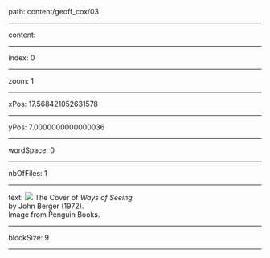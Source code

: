 path: content/geoff_cox/03

----

content: 

----

index: 0

----

zoom: 1

----

xPos: 17.568421052631578

----

yPos: 7.0000000000000036

----

wordSpace: 0

----

nbOfFiles: 1

----

text: ![](geoff_cox/03/waysofseeing.jpg) 
The Cover of _Ways of Seeing_ <br>
by John Berger (1972). <br> 
Image from Penguin Books.


----

blockSize: 9

----

